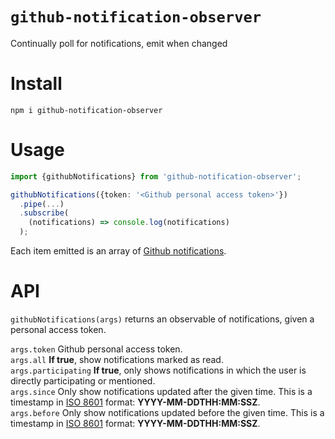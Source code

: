 # `github-notification-observer`

Continually poll for notifications, emit when changed

# Install

`npm i github-notification-observer`

# Usage

```ts
import {githubNotifications} from 'github-notification-observer';

githubNotifications({token: '<Github personal access token>'})
  .pipe(...)
  .subscribe(
    (notifications) => console.log(notifications)
  );
```

Each item emitted is an array of [Github notifications](https://docs.github.com/en/rest/reference/activity#list-notifications-for-the-authenticated-user).

# API

`githubNotifications(args)` returns an observable of notifications, given a personal access token.

`args.token` Github personal access token.  
`args.all` **If true**, show notifications marked as read.  
`args.participating` **If true**, only shows notifications in which the user is directly participating or mentioned.  
`args.since` Only show notifications updated after the given time. This is a timestamp in [ISO 8601](https://en.wikipedia.org/wiki/ISO_8601) format: **YYYY-MM-DDTHH:MM:SSZ**.  
`args.before` Only show notifications updated before the given time. This is a timestamp in [ISO 8601](https://en.wikipedia.org/wiki/ISO_8601) format: **YYYY-MM-DDTHH:MM:SSZ**.  
